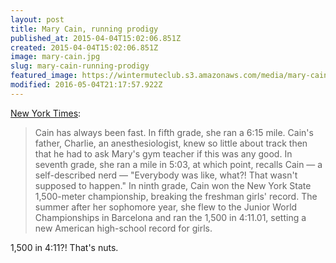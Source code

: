 ```yaml
---
layout: post
title: Mary Cain, running prodigy
published_at: 2015-04-04T15:02:06.851Z
created: 2015-04-04T15:02:06.851Z
image: mary-cain.jpg
slug: mary-cain-running-prodigy
featured_image: https://wintermuteclub.s3.amazonaws.com/media/mary-cain.jpg
modified: 2016-05-04T21:17:57.922Z
---
```

[New York Times](http://www.nytimes.com/2015/03/08/magazine/mary-cain-is-growing-up-fast.html):

> Cain has always been fast. In fifth grade, she ran a 6:15 mile. Cain's father, Charlie, an anesthesiologist, knew so little about track then that he had to ask Mary's gym teacher if this was any good. In seventh grade, she ran a mile in 5:03, at which point, recalls Cain — a self-described nerd — "Everybody was like, what?! That wasn't supposed to happen." In ninth grade, Cain won the New York State 1,500-meter championship, breaking the freshman girls' record. The summer after her sophomore year, she flew to the Junior World Championships in Barcelona and ran the 1,500 in 4:11.01, setting a new American high-school record for girls.

1,500 in 4:11?! That's nuts.
